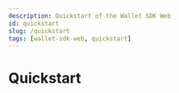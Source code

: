 ```yaml
---
description: Quickstart of the Wallet SDK Web
id: quickstart
slug: /quickstart
tags: [wallet-sdk-web, quickstart]
---
```


# Quickstart
